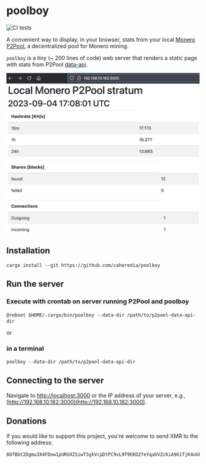 # poolboy
![CI tests](https://github.com/caheredia/poolboy/actions/workflows/rust.yml/badge.svg)

A convenient way to display, in your browser, stats from your local [Monero P2Pool](https://github.com/SChernykh/p2pool/tree/master), a decentralized pool for Monero mining.

`poolboy` is a tiny (~ 200 lines of code) web server that renders a static page with stats from P2Pool [data-api](https://github.com/SChernykh/p2pool/blob/master/docs/COMMAND_LINE.MD). 

![poolboy](Figures/screenshot.png)

## Installation

```console
cargo install --git https://github.com/caheredia/poolboy
```

## Run the server
### Execute with crontab on server running P2Pool and poolboy
```
@reboot $HOME/.cargo/bin/poolboy --data-dir /path/to/p2pool-data-api-dir
```
or 
### in a terminal 
```console
poolboy --data-dir /path/to/p2pool-data-api-dir
```

## Connecting to the server
Navigate to [http://localhost:3000](http://localhost:3000) or the IP address of your server, e.g., [http://192.168.10.182:3000](http://192.168.10.182:3000).

## Donations

If you would like to support this project, you're welcome to send XMR to the following address:
```
88fBbt2Dgmu3X4FDow1pURUXZSiwT3gkVcpDtPC9vL9T9EKDZfeYqaUVZcKiA961TjK4oGF6sHL46Nn6DzWjayo7AdPoLQv 
```
